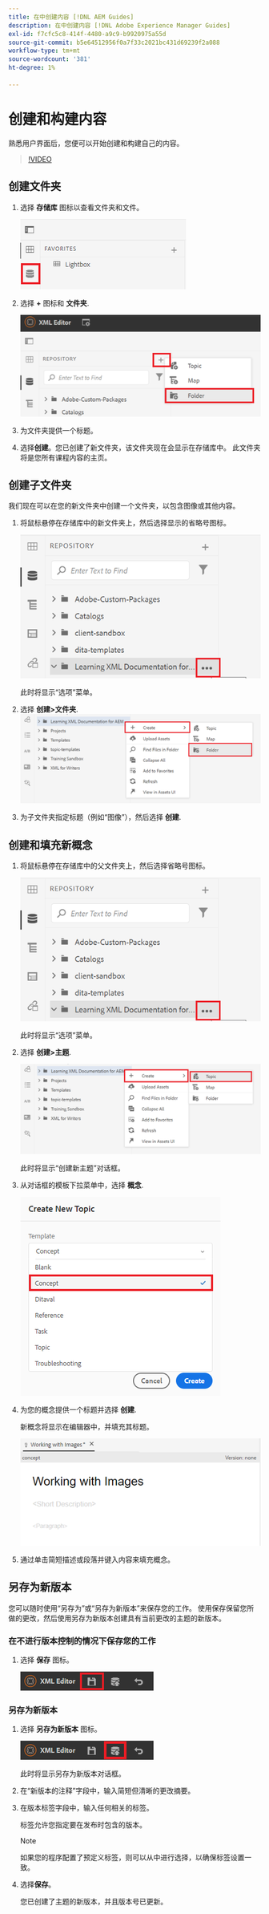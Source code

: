 ```yaml
---
title: 在中创建内容 [!DNL AEM Guides]
description: 在中创建内容 [!DNL Adobe Experience Manager Guides]
exl-id: f7cfc5c8-414f-4480-a9c9-b9920975a55d
source-git-commit: b5e64512956f0a7f33c2021bc431d69239f2a088
workflow-type: tm+mt
source-wordcount: '381'
ht-degree: 1%

---
```


# 创建和构建内容

熟悉用户界面后，您便可以开始创建和构建自己的内容。

>[!VIDEO](https://video.tv.adobe.com/v/336657?quality=12&learn=on)

## 创建文件夹

1. 选择 **存储库** 图标以查看文件夹和文件。

   ![“存储库”图标](images/common/repository-icon.png)

1. 选择 **+** 图标和 **文件夹**.

   ![+ 图标](images/lesson-3/+-icon.png)
1. 为文件夹提供一个标题。
1. 选择&#x200B;**创建**。您已创建了新文件夹，该文件夹现在会显示在存储库中。 此文件夹将是您所有课程内容的主页。

## 创建子文件夹

我们现在可以在您的新文件夹中创建一个文件夹，以包含图像或其他内容。

1. 将鼠标悬停在存储库中的新文件夹上，然后选择显示的省略号图标。

   ![省略号图标](images/lesson-3/ellipses-icon.png)

   此时将显示“选项”菜单。
1. 选择 **创建\>文件夹**.
   ![创建子文件夹](images/lesson-3/create-subfolder-with-markings.png)

1. 为子文件夹指定标题（例如“图像”），然后选择 **创建**.

## 创建和填充新概念

1. 将鼠标悬停在存储库中的父文件夹上，然后选择省略号图标。

   ![省略号图标](images/lesson-3/ellipses-icon.png)

   此时将显示“选项”菜单。
1. 选择 **创建\>主题**.

   ![创建新主题](images/lesson-3/create-topic-with-markings.png)

   此时将显示“创建新主题”对话框。

1. 从对话框的模板下拉菜单中，选择 **概念**.

   ![模板下拉列表](images/lesson-3/dropdown-with-markings.png)

1. 为您的概念提供一个标题并选择 **创建**.

   新概念将显示在编辑器中，并填充其标题。

   ![新概念](images/lesson-3/new-concept.png)

1. 通过单击简短描述或段落并键入内容来填充概念。

## 另存为新版本

您可以随时使用“另存为”或“另存为新版本”来保存您的工作。 使用保存保留您所做的更改，然后使用另存为新版本创建具有当前更改的主题的新版本。

### 在不进行版本控制的情况下保存您的工作

1. 选择 **保存** 图标。

   ![保存图标](images/common/save.png)

### 另存为新版本

1. 选择 **另存为新版本** 图标。

   ![“另存为新版本”图标](images/common/save-as-new-version.png)

   此时将显示另存为新版本对话框。

1. 在“新版本的注释”字段中，输入简短但清晰的更改摘要。
1. 在版本标签字段中，输入任何相关的标签。

   标签允许您指定要在发布时包含的版本。

   >[!NOTE]
   > 
   > 如果您的程序配置了预定义标签，则可以从中进行选择，以确保标签设置一致。
1. 选择&#x200B;**保存**。

   您已创建了主题的新版本，并且版本号已更新。
